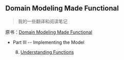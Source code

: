 ## Domain Modeling Made Functional
> 我的一些翻译和阅读笔记

原书：[Domain Modeling Made Functional](https://www.amazon.com/Domain-Modeling-Made-Functional-Domain-Driven-ebook/dp/B07B44BPFB/ref=sr_1_1?crid=257Z352J21HVI&dchild=1&keywords=domain+modeling+made+functional&qid=1593477494&sprefix=domain+model%2Caps%2C392&sr=8-1)

  

* Part III -- Implementing the Model

  08. [Understanding Functions](./understanding-functions/README.md) 
  
